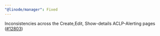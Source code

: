 ```yaml
---
"@linode/manager": Fixed
---
```


Inconsistencies across the Create,Edit, Show-details ACLP-Alerting pages ([#12803](https://github.com/linode/manager/pull/12803))

